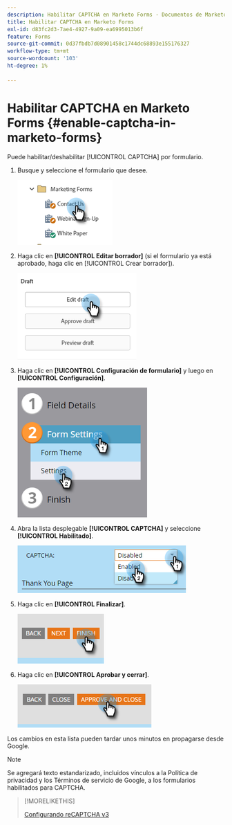 ```yaml
---
description: Habilitar CAPTCHA en Marketo Forms - Documentos de Marketo - Documentación del producto
title: Habilitar CAPTCHA en Marketo Forms
exl-id: d83fc2d3-7ae4-4927-9a09-ea6995013b6f
feature: Forms
source-git-commit: 0d37fbdb7d08901458c1744dc68893e155176327
workflow-type: tm+mt
source-wordcount: '103'
ht-degree: 1%

---
```


# Habilitar CAPTCHA en Marketo Forms {#enable-captcha-in-marketo-forms}

Puede habilitar/deshabilitar [!UICONTROL CAPTCHA] por formulario.

1. Busque y seleccione el formulario que desee.

   ![](assets/enable-captcha-in-marketo-forms-1.png)

1. Haga clic en **[!UICONTROL Editar borrador]** (si el formulario ya está aprobado, haga clic en [!UICONTROL Crear borrador]).

   ![](assets/enable-captcha-in-marketo-forms-2.png)

1. Haga clic en **[!UICONTROL Configuración de formulario]** y luego en **[!UICONTROL Configuración]**.

   ![](assets/enable-captcha-in-marketo-forms-3.png)

1. Abra la lista desplegable **[!UICONTROL CAPTCHA]** y seleccione **[!UICONTROL Habilitado]**.

   ![](assets/enable-captcha-in-marketo-forms-4.png)

1. Haga clic en **[!UICONTROL Finalizar]**.

   ![](assets/enable-captcha-in-marketo-forms-5.png)

1. Haga clic en **[!UICONTROL Aprobar y cerrar]**.

   ![](assets/enable-captcha-in-marketo-forms-6.png)

Los cambios en esta lista pueden tardar unos minutos en propagarse desde Google.

>[!NOTE]
>
>Se agregará texto estandarizado, incluidos vínculos a la Política de privacidad y los Términos de servicio de Google, a los formularios habilitados para CAPTCHA.

>[!MORELIKETHIS]
>
>[Configurando reCAPTCHA v3](/help/marketo/product-docs/demand-generation/forms/using-captcha/setting-up-recaptcha-v3.md)
